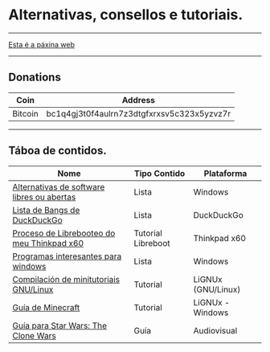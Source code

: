 # Alternativas, consellos e tutoriais.
----

[Esta é a páxina web](https://ran-n.github.io/tutos/)

----

## Donations

| Coin 			| Address 										|
| ------------ 	| ------------ 									|
| Bitcoin 		| bc1q4gj3t0f4aulrn7z3dtgfxrxsv5c323x5yzvz7r 	|

----

## Táboa de contidos.

| Nome                                                                  | Tipo Contido       | Plataforma 	  |
| ------------ 		                                                      | ------------ 		   | -------------  |
| [Alternativas de software libres ou abertas](librealternativaswin.md) | Lista 			       | Windows 		    |
| [Lista de Bangs de DuckDuckGo](bangs.md)                              | Lista				       | DuckDuckGo 	  |
| [Proceso de Librebooteo do meu Thinkpad x60](libreboot-x60.md)        | Tutorial Libreboot | Thinkpad x60  	|
| [Programas interesantes para windows](programas-w2.md)                | Lista              | Windows    	  |
| [Compilación de minitutoriais GNU/Linux](minitutos.md)                | Tutorial           | LiGNUx (GNU/Linux)      |
| [Guía de Minecraft](minecraft.md)                                     | Tutorial           | LiGNUx - Windows      |
| [Guía para Star Wars: The Clone Wars](series/sw-cw.md)                                     | Guía               | Audiovisual      |
